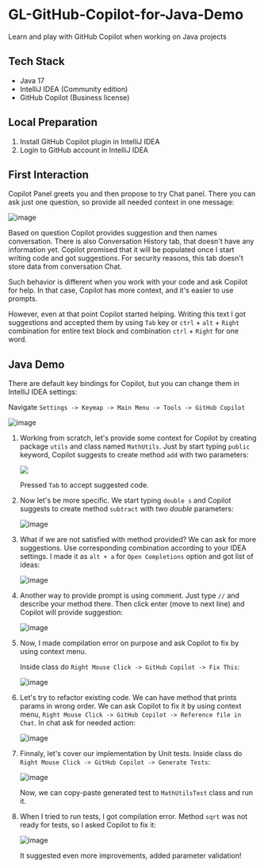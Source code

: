# GL-GitHub-Copilot-for-Java-Demo

Learn and play with GitHub Copilot when working on Java projects

## Tech Stack

- Java 17
- IntelliJ IDEA (Community edition)
- GitHub Copilot (Business license)

## Local Preparation

1. Install GitHub Copilot plugin in IntelliJ IDEA
2. Login to GitHub account in IntelliJ IDEA

## First Interaction

Copilot Panel greets you and then propose to try Chat panel.
There you can ask just one question, so provide all needed context in one message:

![image](resources/Copilot-Chat.PNG)

Based on question Copilot provides suggestion and then names conversation.
There is also Conversation History tab, that doesn't have any information yet.
Copilot promised that it will be populated once I start writing code and got suggestions.
For security reasons, this tab doesn't store data from conversation Chat.

Such behavior is different when you work with your code and ask Copilot for help. 
In that case, Copilot has more context, and it's easier to use prompts.

However, even at that point Copilot started helping. 
Writing this text I got suggestions and accepted them by using `Tab` key 
or `ctrl` + `alt` + `Right` combination for entire text block
and combination `ctrl` + `Right` for one word.

## Java Demo

There are default key bindings for Copilot, but you can change them in IntelliJ IDEA settings:

Navigate `Settings -> Keymap -> Main Menu -> Tools -> GitHub Copilot`

![image](resources/Key-Map.PNG)

1. Working from scratch, let's provide some context for Copilot by creating package `utils` and class named `MathUtils`.
   Just by start typing `public` keyword, Copilot suggests to create method `add` with two parameters:

   ![](resources/Add-Method.PNG)

   Pressed `Tab` to accept suggested code.
1. Now let's be more specific. We start typing `double s` and Copilot suggests to create method `subtract` with two _double_ parameters:

   ![image](resources/Subtract-Method.PNG)

1. What if we are not satisfied with method provided? 
   We can ask for more suggestions. 
   Use corresponding combination according to your IDEA settings.
   I made it as `alt + a` for `Open Completions` option and got list of ideas:
   
   ![image](resources/Multiple-Solutions.PNG)

1. Another way to provide prompt is using comment. 
   Just type `//` and describe your method there. 
   Then click enter (move to next line) and Copilot will provide suggestion:
   
   ![image](resources/Comment-Prompt.PNG)

1. Now, I made compilation error on purpose and ask Copilot to fix by using context menu.
   
   Inside class do `Right Mouse Click -> GitHub Copilot -> Fix This`:
   
   ![image](resources/Compilation-Error.PNG)

1. Let's try to refactor existing code. 
   We can have method that prints params in wrong order.
   We can ask Copilot to fix it by using context menu, `Right Mouse Click -> GitHub Copilot -> Reference file in Chat`.
   In chat ask for needed action:

   ![image](resources/Refactor-Method.PNG)

1. Finnaly, let's cover our implementation by Unit tests.
   Inside class do `Right Mouse Click -> GitHub Copilot -> Generate Tests`:
   
    ![image](resources/Generate-Tests.PNG)

   Now, we can copy-paste generated test to `MathUtilsTest` class and run it.

1. When I tried to run tests, I got compilation error. 
   Method `sqrt` was not ready for tests, so I asked Copilot to fix it:
   
   ![image](resources/Fix-Tests.PNG)

   It suggested even more improvements, added parameter validation!
